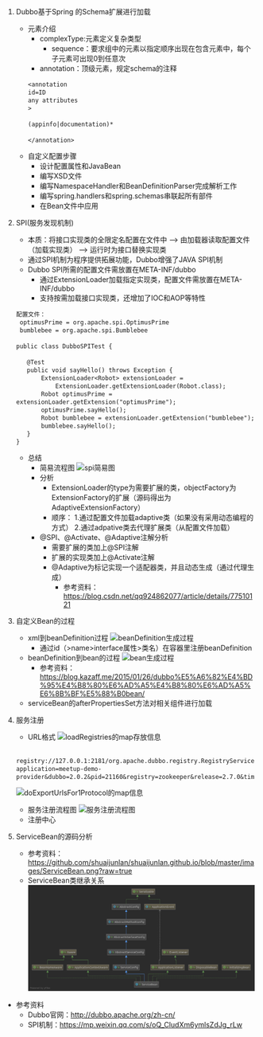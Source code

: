 1.  Dubbo基于Spring 的Schema扩展进行加载
    - 元素介绍
        - complexType:元素定义复杂类型
            - sequence：要求组中的元素以指定顺序出现在包含元素中，每个子元素可出现0到任意次
        - annotation：顶级元素，规定schema的注释
        ```
        <annotation
        id=ID
        any attributes
        >
        
        (appinfo|documentation)*
        
        </annotation>
        ```
    - 自定义配置步骤
        - 设计配置属性和JavaBean
        - 编写XSD文件
        - 编写NamespaceHandler和BeanDefinitionParser完成解析工作
        - 编写spring.handlers和spring.schemas串联起所有部件
        - 在Bean文件中应用
        
2.  SPI(服务发现机制)
    - 本质：将接口实现类的全限定名配置在文件中 --> 由加载器读取配置文件（加载实现类） --> 运行时为接口替换实现类
    - 通过SPI机制为程序提供拓展功能，Dubbo增强了JAVA SPI机制
    - Dubbo SPI所需的配置文件需放置在META-INF/dubbo
        - 通过ExtensionLoader加载指定实现类，配置文件需放置在META-INF/dubbo
        - 支持按需加载接口实现类，还增加了IOC和AOP等特性
     ```
     配置文件：
      optimusPrime = org.apache.spi.OptimusPrime
      bumblebee = org.apache.spi.Bumblebee
     
    public class DubboSPITest {

        @Test
        public void sayHello() throws Exception {
            ExtensionLoader<Robot> extensionLoader = 
                ExtensionLoader.getExtensionLoader(Robot.class);
            Robot optimusPrime = extensionLoader.getExtension("optimusPrime");
            optimusPrime.sayHello();
            Robot bumblebee = extensionLoader.getExtension("bumblebee");
            bumblebee.sayHello();
        }
    }
    ```
    - 总结
        - 简易流程图
        ![spi简易图](https://github.com/yehuali/dubboDemo/tree/master/images/SPI简易图.png)
        - 分析
           - ExtensionLoader的type为需要扩展的类，objectFactory为ExtensionFactory的扩展（源码得出为AdaptiveExtensionFactory）
           - 顺序： 1.通过配置文件加载adaptive类（如果没有采用动态编程的方式） 2.通过adpative类去代理扩展类（从配置文件加载）
        - @SPI、@Activate、@Adaptive注解分析
            - 需要扩展的类加上@SPI注解
            - 扩展的实现类加上@Activate注解
            - @Adaptive为标记实现一个适配器类，并且动态生成（通过代理生成）
                - 参考资料：https://blog.csdn.net/qq924862077/article/details/77510121
3.  自定义Bean的过程
    - xml到beanDefinition过程
    ![beanDefinition生成过程](https://github.com/yehuali/dubboDemo/tree/master/images/xml到beanDefinition解析过程.jpg)  
        - 通过id（>name>interface属性>类名）在容器里注册beanDefinition      
    - beanDefinition到bean的过程
    ![bean生成过程](http://www.ibm.com/developerworks/cn/java/j-lo-spring-principle/origin_image012.gif)
        - 参考资料：https://blog.kazaff.me/2015/01/26/dubbo%E5%A6%82%E4%BD%95%E4%B8%80%E6%AD%A5%E4%B8%80%E6%AD%A5%E6%8B%BF%E5%88%B0bean/
    - serviceBean的afterPropertiesSet方法对相关组件进行加载

4.  服务注册   
    - URL格式
    ![loadRegistries的map存放信息](https://github.com/yehuali/dubboDemo/tree/master/images/loadRegistries的map存放信息.jpg)
    ```
        registry://127.0.0.1:2181/org.apache.dubbo.registry.RegistryService?application=meetup-demo-provider&dubbo=2.0.2&pid=21160&registry=zookeeper&release=2.7.0&timestamp=1553236781382
    ```
    ![doExportUrlsFor1Protocol的map信息](https://github.com/yehuali/dubboDemo/tree/master/images/doExportUrlsFor1Protocol的map信息.jpg)
    - 服务注册流程图
    ![服务注册流程图](https://github.com/yehuali/dubboDemo/tree/master/images/服务注册流程图.png)
    - 注册中心
    

4.  ServiceBean的源码分析
    - 参考资料：https://github.com/shuaijunlan/shuaijunlan.github.io/blob/master/images/ServiceBean.png?raw=true
    - ServiceBean类继承关系
    ![ServiceBean类继承关系](https://github.com/shuaijunlan/shuaijunlan.github.io/blob/master/images/ServiceBean.png?raw=true)
 
         
         
- 参考资料
    - Dubbo官网：http://dubbo.apache.org/zh-cn/
    - SPI机制：https://mp.weixin.qq.com/s/oQ_CludXm6ymlsZdJg_rLw            
        